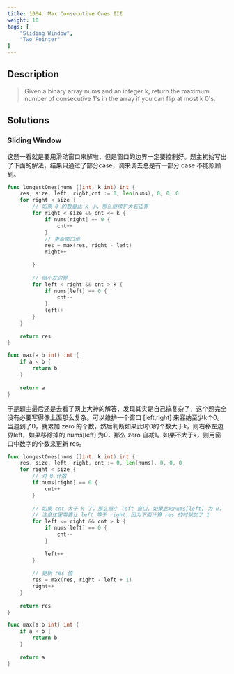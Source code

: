 ```yaml
---
title: 1004. Max Consecutive Ones III
weight: 10
tags: [
	"Sliding Window",
	"Two Pointer"
]
---
```


## Description
> Given a binary array nums and an integer k, return the maximum number of consecutive 1's in the array if you can flip at most k 0's.
## Solutions
### Sliding Window
这题一看就是要用滑动窗口来解啦，但是窗口的边界一定要控制好。题主初始写出了下面的解法，结果只通过了部分case，调来调去总是有一部分 case 不能照顾到。
```go
func longestOnes(nums []int, k int) int {
    res, size, left, right,cnt := 0, len(nums), 0, 0, 0
    for right < size {
		// 如果 0 的数量比 k 小，那么继续扩大右边界
        for right < size && cnt <= k {
            if nums[right] == 0 {
                cnt++
            }
			// 更新窗口值
            res = max(res, right - left)
            right++
            
        }
        
		// 缩小左边界
        for left < right && cnt > k {
            if nums[left] == 0 {
                cnt--
            }
            left++
        }
    }
    
    return res
}

func max(a,b int) int {
    if a < b {
        return b
    }
    
    return a
}
```
于是题主最后还是去看了网上大神的解答，发现其实是自己搞复杂了，这个题完全没有必要写得像上面那么复杂。可以维护一个窗口 [left,right] 来容纳至少k个0。当遇到了0，就累加 zero 的个数，然后判断如果此时0的个数大于k，则右移左边界left，如果移除掉的 nums[left] 为0，那么 zero 自减1。如果不大于k，则用窗口中数字的个数来更新 res。
```go
func longestOnes(nums []int, k int) int {
    res, size, left, right, cnt := 0, len(nums), 0, 0, 0
    for right < size {
        // 对 0 计数
        if nums[right] == 0 {
            cnt++
        }
        
        // 如果 cnt 大于 k 了，那么缩小 left 窗口，如果此时nums[left] 为 0， 则更新 cnt 值
        // 注意这里需要让 left 等于 right，因为下面计算 res 的时候加了 1
        for left <= right && cnt > k {
            if nums[left] == 0 {
                cnt--
            }
            
            left++
        }
        
        // 更新 res 值
        res = max(res, right - left + 1)
        right++
    }
    
    return res
}

func max(a,b int) int {
    if a < b {
        return b
    }
    
    return a
}
```
